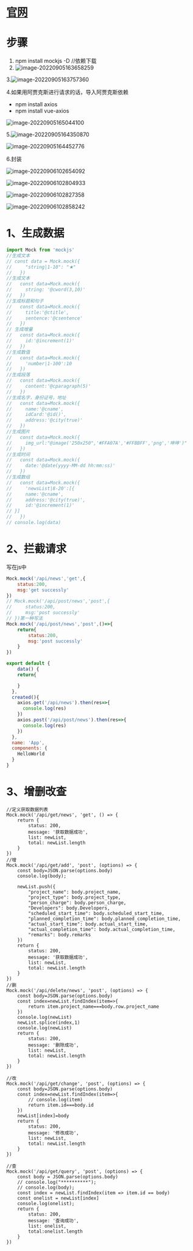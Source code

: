 # [官网](http://mockjs.com/examples.html#Name)



# **步骤**

1. npm install mockjs -D  //依赖下载
2. ![image-20220905163658259](https://gitee.com/gong-kai2/note/raw/develop/imgs/image-20220905163658259.png)



3.![image-20220905163757360](https://gitee.com/gong-kai2/note/raw/develop/imgs/image-20220905163757360.png)



4.如果用阿贾克斯进行请求的话，导入阿贾克斯依赖

- npm install axios 
- npm install vue-axios

![image-20220905165044100](https://gitee.com/gong-kai2/note/raw/develop/imgs/image-20220905165044100.png)

5.![image-20220905164350870](https://gitee.com/gong-kai2/note/raw/develop/imgs/image-20220905164350870.png)





![image-20220905164452776](https://gitee.com/gong-kai2/note/raw/develop/imgs/image-20220905164452776.png)



6.封装

![image-20220906102654092](https://gitee.com/gong-kai2/note/raw/develop/imgs/image-20220906102654092.png)

![image-20220906102804933](https://gitee.com/gong-kai2/note/raw/develop/imgs/image-20220906102804933.png)

![image-20220906102827358](https://gitee.com/gong-kai2/note/raw/develop/imgs/image-20220906102827358.png)



![image-20220906102858242](https://gitee.com/gong-kai2/note/raw/develop/imgs/image-20220906102858242.png)

# 1、生成数据

```js
import Mock from 'mockjs'
//生成文本
// const data = Mock.mock({
//     "string|1-10": "★"
//   })
//生成文本
//   const data=Mock.mock({
//     string: '@cword(3,10)'
//   })
//生成标题和句子
//   const data=Mock.mock({
//     title:'@ctitle',
//     sentence:'@csentence'
//   })
// 生成增量
//   const data=Mock.mock({
//     id:'@increment(1)'
//   })
//生成数值
//   const data=Mock.mock({
//     'number|1-100':10
//   })
//生成段落
//   const data=Mock.mock({
//     content:'@cparagraph(5)'
//   })
//生成名字，身份证号，地址
//   const data=Mock.mock({
//     name:'@cname',
//     idCard:'@id()',
//     address:'@city(true)'
//   })
//生成图片
//   const data=Mock.mock({
//     img_url:"@image('250x250",'#FFA07A','#FFBBFF','png','坤坤')"
//   })
//生成时间
//   const data=Mock.mock({
//     date:'@date(yyyy-MM-dd hh:mm:ss)'
//   })
//生成数组
//   const data=Mock.mock({
//     'newsList|8-20':[{
//     name:'@cname',
//     address:'@city(true)',
//     id:'@increment(1)'
// }]
//   })
// console.log(data)
```

# 2、拦截请求

写在js中

```js
Mock.mock('/api/news','get',{
    status:200,
    msg:'get successly'
})
// Mock.mock('/api/post/news','post',{
//     status:200,
//     msg:'post successly'
// })第一种写法
Mock.mock('/api/post/news','post',()=>{
    return{
        status:200,
        msg:'post successly'
    }
})

```

```js
export default {
    data() {
    return{

    }
  },
  created(){
    axios.get('/api/news').then(res=>{
      console.log(res)
    })
    axios.post('/api/post/news').then(res=>{
      console.log(res)
    })
  },
  name: 'App',
  components: {
    HelloWorld
  }
}
```

# 3、增删改查

```vue
//定义获取数据列表
Mock.mock('/api/get/news', 'get', () => {
    return {
        status: 200,
        message: '获取数据成功',
        list: newList,
        total: newList.length
    }
})
//增
Mock.mock('/api/get/add', 'post', (options) => {
    const body=JSON.parse(options.body)
    console.log(body);
    
    newList.push({
        "project_name": body.project_name,
        "project_type": body.project_type,
        "person_charge": body.person_charge,
        "Developers": body.Developers,
        "scheduled_start_time": body.scheduled_start_time,
        "planned_completion_time": body.planned_completion_time,
        "actual_start_time": body.actual_start_time,
        "actual_completion_time": body.actual_completion_time,
        "remarks": body.remarks   
    })
    return {
        status: 200,
        message: '获取数据成功',
        list: newList,
        total: newList.length
    }
})
//删
Mock.mock('/api/delete/news', 'post', (options) => {
    const body=JSON.parse(options.body)
    const index=newList.findIndex(item=>{
        return item.project_name===body.row.project_name
    })
    console.log(newList)
    newList.splice(index,1)
    console.log(newList)
    return {
        status: 200,
        message: '删除成功',
        list: newList,
        total: newList.length
    }
})

//改
Mock.mock('/api/get/change', 'post', (options) => {
    const body=JSON.parse(options.body)
    const index=newList.findIndex(item=>{
        // console.log(item)
        return item.id===body.id
    })
    newList[index]=body
    return {
        status: 200,
        message: '修改成功',
        list: newList,
        total: newList.length
    }
})

//查
Mock.mock('/api/get/query', 'post', (options) => {
    const body = JSON.parse(options.body)
    // console.log("**********");
    // console.log(body);
    const index = newList.findIndex(item => item.id == body)
    const onelist = newList[index]
    console.log(onelist);   
    return {
        status: 200,
        message: '查询成功',
        list: onelist,
        total:onelist.length
    }
})

```

